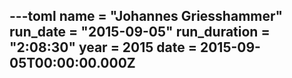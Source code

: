 ---toml
name = "Johannes Griesshammer"
run_date = "2015-09-05"
run_duration = "2:08:30"
year = 2015
date = 2015-09-05T00:00:00.000Z
---


